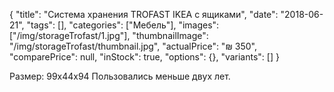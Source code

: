 {
    "title": "Система хранения TROFAST IKEA с ящиками",
    "date": "2018-06-21",
    "tags": [],
    "categories": ["Мебель"],
    "images": ["/img/storageTrofast/1.jpg"],
    "thumbnailImage": "/img/storageTrofast/thumbnail.jpg",
    "actualPrice": "₪ 350",
    "comparePrice": null,
    "inStock": true,
    "options": {},
    "variants": []
}

Размер: 99х44х94
Пользовались меньше двух лет.